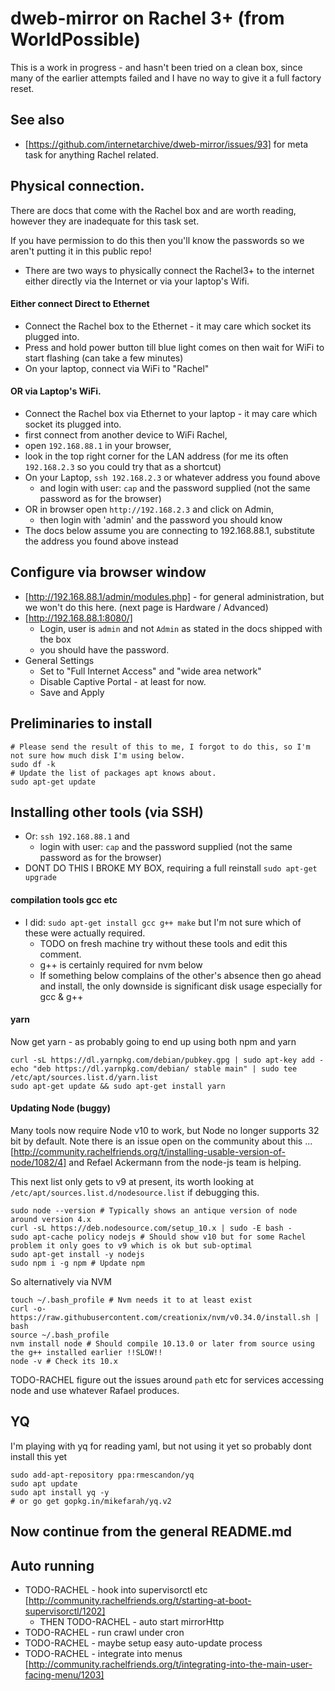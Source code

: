 # dweb-mirror on Rachel 3+ (from WorldPossible)

This is a work in progress - and hasn't been tried on a clean box, since many of the earlier attempts failed and I have no 
way to give it a full factory reset.

## See also
* [https://github.com/internetarchive/dweb-mirror/issues/93] for meta task for anything Rachel related.

## Physical connection.

There are docs that come with the Rachel box and are worth reading, however they are inadequate for this task set.

If you have permission to do this then you'll know the passwords so we aren't putting it in this public repo! 

* There are two ways to physically connect the Rachel3+ to the internet either directly via the Internet or via your laptop's Wifi.

#### Either connect Direct to Ethernet
* Connect the Rachel box to the Ethernet - it may care which socket its plugged into. 
* Press and hold power button till blue light comes on then wait for WiFi to start flashing (can take a few minutes)
* On your laptop, connect via WiFi to "Rachel"
    
#### OR via Laptop's WiFi.
* Connect the Rachel box via Ethernet to your laptop - it may care which socket its plugged into. 
* first connect from another device to WiFi Rachel, 
* open `192.168.88.1` in your browser,
* look in the top right corner for the LAN address (for me its often `192.168.2.3` so you could try that as a shortcut)
* On your Laptop, `ssh 192.168.2.3` or whatever address you found above 
  * and login with user: `cap` and the password supplied (not the same password as for the browser)
* OR in browser open `http://192.168.2.3` and click on Admin, 
  * then login with 'admin' and the password you should know
* The docs below assume you are connecting to 192.168.88.1, substitute the address you found above instead

## Configure via browser window 
* [http://192.168.88.1/admin/modules.php] - for general administration, but we won't do this here. (next page is Hardware / Advanced)
* [http://192.168.88.1:8080/]
  * Login, user is `admin` and not `Admin` as stated in the docs shipped with the box
  * you should have the password. 
* General Settings
  * Set to "Full Internet Access" and "wide area network"
  * Disable Captive Portal - at least for now. 
  * Save and Apply 

## Preliminaries to install
```
# Please send the result of this to me, I forgot to do this, so I'm not sure how much disk I'm using below. 
sudo df -k 
# Update the list of packages apt knows about. 
sudo apt-get update  
```

## Installing other tools (via SSH)

* Or: `ssh 192.168.88.1` and 
  * login with user: `cap` and the password supplied (not the same password as for the browser)
* DONT DO THIS I BROKE MY BOX, requiring a full reinstall `sudo apt-get upgrade`

#### compilation tools gcc etc
* I did: `sudo apt-get install gcc g++ make` but I'm not sure which of these were actually required.
  * TODO on fresh machine try without these tools and edit this comment.
  * g++ is certainly required for nvm below 
  * If something below complains of the other's absence then go ahead and install, the only downside is significant disk usage especially for gcc & g++

#### yarn
Now get yarn - as probably going to end up using both npm and yarn
```
curl -sL https://dl.yarnpkg.com/debian/pubkey.gpg | sudo apt-key add -
echo "deb https://dl.yarnpkg.com/debian/ stable main" | sudo tee /etc/apt/sources.list.d/yarn.list
sudo apt-get update && sudo apt-get install yarn
```

#### Updating Node (buggy)

Many tools now require Node v10 to work, but Node no longer supports 32 bit by default. 
Note there is an issue open on the community about this ...
[http://community.rachelfriends.org/t/installing-usable-version-of-node/1082/4]
and Refael Ackermann from the node-js team is helping. 

This next list only gets to v9 at present, its worth looking at `/etc/apt/sources.list.d/nodesource.list` if debugging this.
```
sudo node --version # Typically shows an antique version of node around version 4.x
curl -sL https://deb.nodesource.com/setup_10.x | sudo -E bash -
sudo apt-cache policy nodejs # Should show v10 but for some Rachel problem it only goes to v9 which is ok but sub-optimal
sudo apt-get install -y nodejs
sudo npm i -g npm # Update npm
```
So alternatively via NVM
```
touch ~/.bash_profile # Nvm needs it to at least exist
curl -o- https://raw.githubusercontent.com/creationix/nvm/v0.34.0/install.sh | bash
source ~/.bash_profile
nvm install node # Should compile 10.13.0 or later from source using the g++ installed earlier !!SLOW!!
node -v # Check its 10.x 
```
TODO-RACHEL figure out the issues around `path` etc for services accessing node and use whatever Rafael produces.

## YQ
I'm playing with yq for reading yaml, but not using it yet so probably dont install this yet
```
sudo add-apt-repository ppa:rmescandon/yq
sudo apt update
sudo apt install yq -y
# or go get gopkg.in/mikefarah/yq.v2
```

## Now continue from the general README.md

## Auto running
* TODO-RACHEL - hook into supervisorctl etc [http://community.rachelfriends.org/t/starting-at-boot-supervisorctl/1202]
  * THEN TODO-RACHEL - auto start mirrorHttp
* TODO-RACHEL - run crawl under cron
* TODO-RACHEL - maybe setup easy auto-update process
* TODO-RACHEL - integrate into menus [http://community.rachelfriends.org/t/integrating-into-the-main-user-facing-menu/1203]
